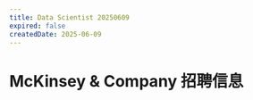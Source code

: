 ```yaml
---
title: Data Scientist 20250609
expired: false
createdDate: 2025-06-09
---
```


# McKinsey & Company 招聘信息

<JobPostingTable job-posting-json-path="mckinsey/data/data-scientist-20250609.json"/>

